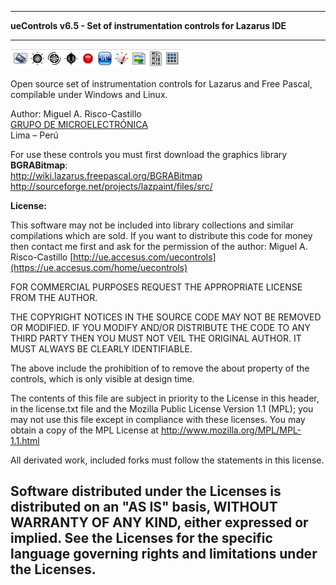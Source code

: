 -----------------------------------------------------------------------------
**ueControls v6.5 - Set of instrumentation controls for Lazarus IDE**
- - -

![](toolbar.png)
  
Open source set of instrumentation controls for Lazarus and Free Pascal,
compilable under Windows and Linux.

Author: Miguel A. Risco-Castillo  
[GRUPO DE MICROELECTRÓNICA](http://ue.accesus.com "http://ue.accesus.com")  
Lima – Perú   
  
For use these controls you must first download the graphics library **BGRABitmap**:  
<http://wiki.lazarus.freepascal.org/BGRABitmap>  
<http://sourceforge.net/projects/lazpaint/files/src/>  
 
**License:**
  
  This software may not be included into library collections and similar compilations
  which are sold. If you want to distribute this code for money then contact me
  first and ask for the permission of the author: Miguel A. Risco-Castillo
  [http://ue.accesus.com/uecontrols](https://ue.accesus.com/home/uecontrols)

  FOR COMMERCIAL PURPOSES REQUEST THE APPROPRIATE LICENSE FROM THE AUTHOR.

  THE COPYRIGHT NOTICES IN THE SOURCE CODE MAY NOT BE REMOVED OR MODIFIED.
  IF YOU MODIFY AND/OR DISTRIBUTE THE CODE TO ANY THIRD PARTY THEN YOU MUST NOT
  VEIL THE ORIGINAL AUTHOR. IT MUST ALWAYS BE CLEARLY IDENTIFIABLE.
  
  The above include the prohibition of to remove the about property of the controls,
  which is only visible at design time. 

  The contents of this file are subject in priority to the License in this header,
  in the license.txt file and the Mozilla Public License Version 1.1 (MPL);
  you may not use this file except in compliance with these licenses. You may obtain
  a copy of the MPL License at http://www.mozilla.org/MPL/MPL-1.1.html
  
  All derivated work, included forks must follow the statements in this license.

  Software distributed under the Licenses is distributed on an "AS IS" basis,
  WITHOUT WARRANTY OF ANY KIND, either expressed or implied. See the Licenses for
  the specific language governing rights and limitations under the Licenses. 
-----------------------------------------------------------------------------
